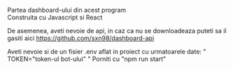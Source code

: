 Partea dashboard-ului din acest program<br/>
Construita cu Javascript si React<br/>

De asemenea, aveti nevoie de api, in caz ca nu se downloadeaza puteti sa il gasiti aici https://github.com/sxn98/dashboard-api <br/>

Aveti nevoie si de un fisier .env aflat in proiect cu urmatoarele date:
"
TOKEN="token-ul bot-ului"
"
Porniti cu "npm run start"
